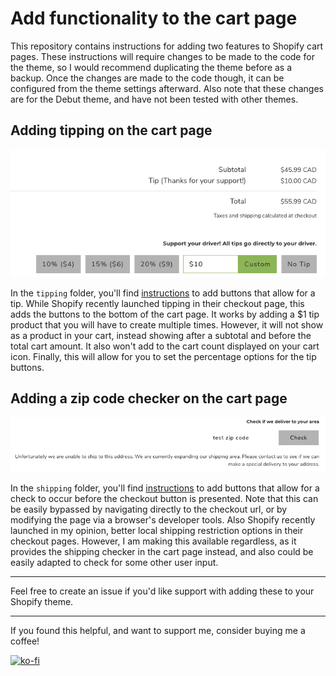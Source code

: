 # Add functionality to the cart page
This repository contains instructions for adding two features to Shopify cart pages. These instructions will require changes to be made to the code for the theme, so I would recommend duplicating the theme before as a backup. Once the changes are made to the code though, it can be configured from the theme settings afterward. Also note that these changes are for the Debut theme, and have not been tested with other themes. 

## Adding tipping on the cart page
![UI for tipping](/tipping/tip.png)

In the `tipping` folder, you'll find [instructions](/tipping/tipping_instructions.md) to add buttons that allow for a tip. While Shopify recently launched tipping in their checkout page, this adds the buttons to the bottom of the cart page. It works by adding a $1 tip product that you will have to create multiple times. However, it will not show as a product in your cart, instead showing after a subtotal and before the total cart amount. It also won't add to the cart count displayed on your cart icon. Finally, this will allow for you to set the percentage options for the tip buttons. 

## Adding a zip code checker on the cart page
![UI for shipping](/shipping/ship.png)

In the `shipping` folder, you'll find [instructions](/shipping/shipping_instructions.md) to add buttons that allow for a check to occur before the checkout button is presented. Note that this can be easily bypassed by navigating directly to the checkout url, or by modifying the page via a browser's developer tools. Also Shopify recently launched in my opinion, better local shipping restriction options in their checkout pages. However, I am making this available regardless, as it provides the shipping checker in the cart page instead, and also could be easily adapted to check for some other user input.

---

Feel free to create an issue if you'd like support with adding these to your Shopify theme.

---

If you found this helpful, and want to support me, consider buying me a coffee!

[![ko-fi](https://www.ko-fi.com/img/githubbutton_sm.svg)](https://ko-fi.com/U7U81Q15P)
